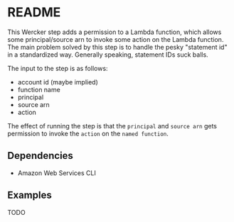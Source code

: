 # README

This Wercker step adds a permission to a Lambda function, which allows some principal/source arn to invoke some action on the Lambda function.
The main problem solved by this step is to handle the pesky "statement id" in a standardized way. Generally speaking, statement IDs suck balls.

The input to the step is as follows:

* account id (maybe implied)
* function name
* principal
* source arn
* action

The effect of running the step is that the `principal` and `source arn` gets permission to invoke the `action` on the `named function`.

## Dependencies

* Amazon Web Services CLI

## Examples

TODO
